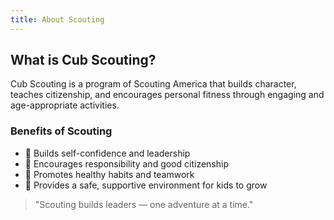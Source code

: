 ```yaml
---
title: About Scouting
---
```


## What is Cub Scouting?

Cub Scouting is a program of Scouting America that builds character, teaches citizenship, and encourages personal fitness through engaging and age-appropriate activities.

### Benefits of Scouting
- 🔹 Builds self-confidence and leadership
- 🔹 Encourages responsibility and good citizenship
- 🔹 Promotes healthy habits and teamwork
- 🔹 Provides a safe, supportive environment for kids to grow

> "Scouting builds leaders — one adventure at a time."


